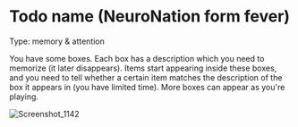 # Todo name (NeuroNation form fever)

Type: memory & attention

You have some boxes. Each box has a description which you need to memorize (it later disappears). Items start appearing inside these boxes, and you
need to tell whether a certain item matches the description of the box it appears in (you have limited time). More boxes can appear as you're playing.


![Screenshot_1142](https://user-images.githubusercontent.com/77992132/209406038-a7009b94-aae0-4918-a5c9-a084a7204520.png)

